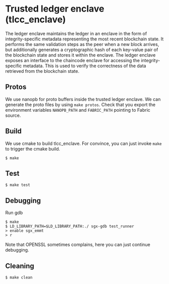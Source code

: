 # Trusted ledger enclave (tlcc_enclave)

The ledger enclave maintains the ledger in an enclave in the form of
integrity-specific metadata representing the most recent blockchain state. It
performs the same validation steps as the peer when a new block arrives, but
additionally generates a cryptographic hash of each key-value pair of the
blockchain state and stores it within the enclave. The ledger enclave exposes
an interface to the chaincode enclave for accessing the integrity-specific
metadata. This is used to verify the correctness of the data retrieved from
the blockchain state.

## Protos

We use nanopb for proto buffers inside the trusted ledger enclave.
We can generate the proto files by using ``make protos``. Check that
you export the environment variables `NANOPB_PATH` and
`FABRIC_PATH` pointing to Fabric source.

## Build

We use cmake to build tlcc_enclave. For convince, you can just invoke ``make``
to trigger the cmake build.

    $ make

## Test

    $ make test

## Debugging

Run gdb

    $ make
    $ LD_LIBRARY_PATH=$LD_LIBRARY_PATH:./ sgx-gdb test_runner
    > enable sgx_emmt
    > r

Note that OPENSSL sometimes complains, here you can just continue debugging.

## Cleaning

    $ make clean